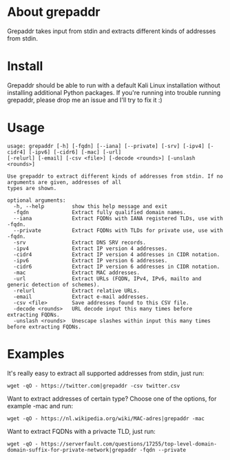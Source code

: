 # About grepaddr
Grepaddr takes input from stdin and extracts different kinds of addresses from stdin.

# Install
Grepaddr should be able to run with a default Kali Linux installation without installing additional Python packages. If you're running into trouble running grepaddr, please drop me an issue and I'll try to fix it :)

# Usage
```
usage: grepaddr [-h] [-fqdn] [--iana] [--private] [-srv] [-ipv4] [-cidr4] [-ipv6] [-cidr6] [-mac] [-url]
[-relurl] [-email] [-csv <file>] [-decode <rounds>] [-unslash <rounds>]

Use grepaddr to extract different kinds of addresses from stdin. If no arguments are given, addresses of all 
types are shown.

optional arguments:
  -h, --help         show this help message and exit
  -fqdn              Extract fully qualified domain names.
  --iana             Extract FQDNs with IANA registered TLDs, use with -fqdn.
  --private          Extract FQDNs with TLDs for private use, use with -fqdn.
  -srv               Extract DNS SRV records.
  -ipv4              Extract IP version 4 addresses.
  -cidr4             Extract IP version 4 addresses in CIDR notation.
  -ipv6              Extract IP version 6 addresses.
  -cidr6             Extract IP version 6 addresses in CIDR notation.
  -mac               Extract MAC addresses.
  -url               Extract URLs (FQDN, IPv4, IPv6, mailto and generic detection of schemes).
  -relurl            Extract relative URLs.
  -email             Extract e-mail addresses.
  -csv <file>        Save addresses found to this CSV file.
  -decode <rounds>   URL decode input this many times before extracting FQDNs.
  -unslash <rounds>  Unescape slashes within input this many times before extracting FQDNs.
```
# Examples
It's really easy to extract all supported addresses from stdin, just run:
```
wget -qO - https://twitter.com|grepaddr -csv twitter.csv
```
Want to extract addresses of certain type? Choose one of the options, for example -mac and run:
```
wget -qO - https://nl.wikipedia.org/wiki/MAC-adres|grepaddr -mac
```
Want to extract FQDNs with a privacte TLD, just run:
```
wget -qO - https://serverfault.com/questions/17255/top-level-domain-domain-suffix-for-private-network|grepaddr -fqdn --private
```
